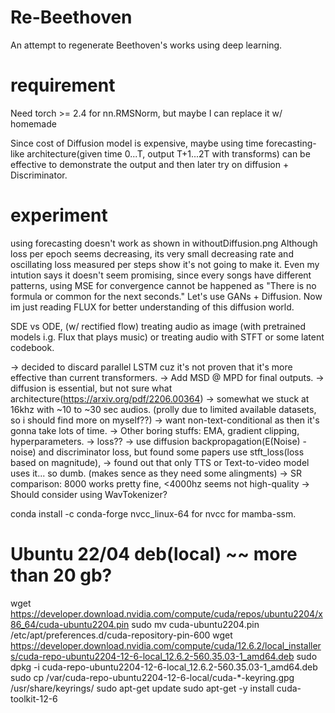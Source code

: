 # Re-Beethoven

An attempt to regenerate Beethoven's works using deep learning.

# requirement

Need torch >= 2.4 for nn.RMSNorm, but maybe I can replace it w/ homemade

Since cost of Diffusion model is expensive, maybe using
time forecasting-like architecture(given time 0...T, output T+1...2T with transforms)
can be effective to demonstrate the output and then later try on diffusion + Discriminator.

# experiment

using forecasting doesn't work as shown in withoutDiffusion.png
Although loss per epoch seems decreasing, its very small decreasing rate and oscillating loss measured per steps show it's not going to make it.
Even my intution says it doesn't seem promising, since every songs have different patterns, using MSE for convergence cannot be happened as "There is no formula or common for the next seconds."
Let's use GANs + Diffusion.
Now im just reading FLUX for better understanding of this diffusion world.

SDE vs ODE, (w/ rectified flow)
treating audio as image (with pretrained models i.g. Flux that plays music) or treating audio with STFT or some latent codebook.

-> decided to discard parallel LSTM cuz it's not proven that it's more effective than current transformers.
-> Add MSD @ MPD for final outputs.
-> diffusion is essential, but not sure what architecture(https://arxiv.org/pdf/2206.00364)
-> somewhat we stuck at 16khz with ~10 to ~30 sec audios. (prolly due to limited available datasets, so i should find more on myself??)
-> want non-text-conditional as then it's gonna take lots of time.
-> Other boring stuffs: EMA, gradient clipping, hyperparameters.
-> loss?? -> use diffusion backpropagation(E(Noise) - noise) and discriminator loss,
but found some papers use stft_loss(loss based on magnitude), -> found out that only TTS or Text-to-video model uses it... so dumb. (makes sence as they need some alingments)
-> SR comparison: 8000 works pretty fine, <4000hz seems not high-quality
-> Should consider using WavTokenizer?

conda install -c conda-forge nvcc_linux-64
for nvcc for mamba-ssm.

# Ubuntu 22/04 deb(local) ~~ more than 20 gb?

wget https://developer.download.nvidia.com/compute/cuda/repos/ubuntu2204/x86_64/cuda-ubuntu2204.pin
sudo mv cuda-ubuntu2204.pin /etc/apt/preferences.d/cuda-repository-pin-600
wget https://developer.download.nvidia.com/compute/cuda/12.6.2/local_installers/cuda-repo-ubuntu2204-12-6-local_12.6.2-560.35.03-1_amd64.deb
sudo dpkg -i cuda-repo-ubuntu2204-12-6-local_12.6.2-560.35.03-1_amd64.deb
sudo cp /var/cuda-repo-ubuntu2204-12-6-local/cuda-\*-keyring.gpg /usr/share/keyrings/
sudo apt-get update
sudo apt-get -y install cuda-toolkit-12-6
